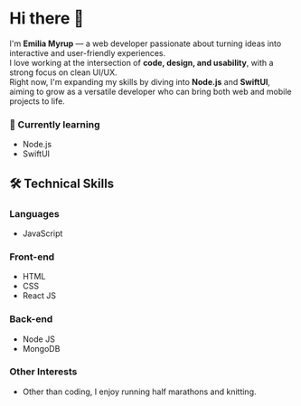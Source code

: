 # Hi there 👋

I'm **Emilia Myrup** — a web developer passionate about turning ideas into interactive and user-friendly experiences.  
I love working at the intersection of **code, design, and usability**, with a strong focus on clean UI/UX.  
Right now, I'm expanding my skills by diving into **Node.js** and **SwiftUI**, aiming to grow as a versatile developer who can bring both web and mobile projects to life.  
  
### 🌱 Currently learning
- Node.js  
- SwiftUI

## 🛠 Technical Skills

### Languages
- JavaScript

### Front-end
- HTML
- CSS
- React JS

### Back-end
- Node JS
- MongoDB

### Other Interests
- Other than coding, I enjoy running half marathons and knitting.

